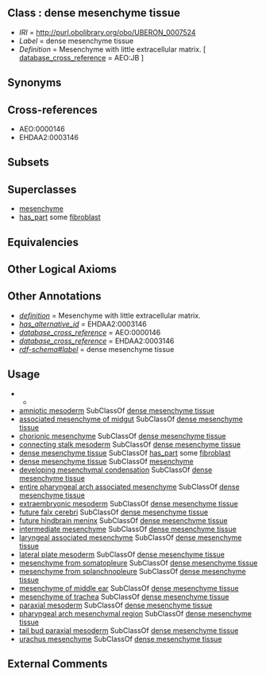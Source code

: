
## Class : dense mesenchyme tissue

 * *IRI* = http://purl.obolibrary.org/obo/UBERON_0007524
 * *Label* = dense mesenchyme tissue
 * *Definition* = Mesenchyme with little extracellular matrix. [ [database_cross_reference](../../ef/oboInOwl#hasDbXref.md) = AEO:JB ]

## Synonyms


## Cross-references

 * AEO:0000146
 * EHDAA2:0003146

## Subsets


## Superclasses

 * [mesenchyme](../../UBERON/04/UBERON_0003104.md)
 * [has_part](../../BFO/51/BFO_0000051.md) some [fibroblast](../../CL/57/CL_0000057.md)

## Equivalencies


## Other Logical Axioms


## Other Annotations

 * *[definition](../../IAO/15/IAO_0000115.md)* = Mesenchyme with little extracellular matrix.
 * *[has_alternative_id](../../Id/oboInOwl#hasAlternativeId.md)* = EHDAA2:0003146
 * *[database_cross_reference](../../ef/oboInOwl#hasDbXref.md)* = AEO:0000146
 * *[database_cross_reference](../../ef/oboInOwl#hasDbXref.md)* = EHDAA2:0003146
 * *[rdf-schema#label](../../el/rdf-schema#label.md)* = dense mesenchyme tissue

## Usage

 * -
 * [amniotic mesoderm](../../UBERON/62/UBERON_0003262.md) SubClassOf [dense mesenchyme tissue](../../UBERON/24/UBERON_0007524.md)
 * [associated mesenchyme of midgut](../../UBERON/78/UBERON_0009478.md) SubClassOf [dense mesenchyme tissue](../../UBERON/24/UBERON_0007524.md)
 * [chorionic mesenchyme](../../UBERON/65/UBERON_0003265.md) SubClassOf [dense mesenchyme tissue](../../UBERON/24/UBERON_0007524.md)
 * [connecting stalk mesoderm](../../UBERON/67/UBERON_0005667.md) SubClassOf [dense mesenchyme tissue](../../UBERON/24/UBERON_0007524.md)
 * [dense mesenchyme tissue](../../UBERON/24/UBERON_0007524.md) SubClassOf [has_part](../../BFO/51/BFO_0000051.md) some [fibroblast](../../CL/57/CL_0000057.md)
 * [dense mesenchyme tissue](../../UBERON/24/UBERON_0007524.md) SubClassOf [mesenchyme](../../UBERON/04/UBERON_0003104.md)
 * [developing mesenchymal condensation](../../UBERON/56/UBERON_0005856.md) SubClassOf [dense mesenchyme tissue](../../UBERON/24/UBERON_0007524.md)
 * [entire pharyngeal arch associated mesenchyme](../../UBERON/46/UBERON_0010046.md) SubClassOf [dense mesenchyme tissue](../../UBERON/24/UBERON_0007524.md)
 * [extraembryonic mesoderm](../../UBERON/28/UBERON_0005728.md) SubClassOf [dense mesenchyme tissue](../../UBERON/24/UBERON_0007524.md)
 * [future falx cerebri](../../UBERON/90/UBERON_0010090.md) SubClassOf [dense mesenchyme tissue](../../UBERON/24/UBERON_0007524.md)
 * [future hindbrain meninx](../../UBERON/91/UBERON_0010091.md) SubClassOf [dense mesenchyme tissue](../../UBERON/24/UBERON_0007524.md)
 * [intermediate mesenchyme](../../UBERON/94/UBERON_0005494.md) SubClassOf [dense mesenchyme tissue](../../UBERON/24/UBERON_0007524.md)
 * [laryngeal associated mesenchyme](../../UBERON/21/UBERON_0010221.md) SubClassOf [dense mesenchyme tissue](../../UBERON/24/UBERON_0007524.md)
 * [lateral plate mesoderm](../../UBERON/81/UBERON_0003081.md) SubClassOf [dense mesenchyme tissue](../../UBERON/24/UBERON_0007524.md)
 * [mesenchyme from somatopleure](../../UBERON/77/UBERON_0010377.md) SubClassOf [dense mesenchyme tissue](../../UBERON/24/UBERON_0007524.md)
 * [mesenchyme from splanchnopleure](../../UBERON/78/UBERON_0010378.md) SubClassOf [dense mesenchyme tissue](../../UBERON/24/UBERON_0007524.md)
 * [mesenchyme of middle ear](../../UBERON/06/UBERON_0009506.md) SubClassOf [dense mesenchyme tissue](../../UBERON/24/UBERON_0007524.md)
 * [mesenchyme of trachea](../../UBERON/05/UBERON_0009505.md) SubClassOf [dense mesenchyme tissue](../../UBERON/24/UBERON_0007524.md)
 * [paraxial mesoderm](../../UBERON/77/UBERON_0003077.md) SubClassOf [dense mesenchyme tissue](../../UBERON/24/UBERON_0007524.md)
 * [pharyngeal arch mesenchymal region](../../UBERON/94/UBERON_0009494.md) SubClassOf [dense mesenchyme tissue](../../UBERON/24/UBERON_0007524.md)
 * [tail bud paraxial mesoderm](../../UBERON/20/UBERON_0009620.md) SubClassOf [dense mesenchyme tissue](../../UBERON/24/UBERON_0007524.md)
 * [urachus mesenchyme](../../UBERON/03/UBERON_0011203.md) SubClassOf [dense mesenchyme tissue](../../UBERON/24/UBERON_0007524.md)

## External Comments

